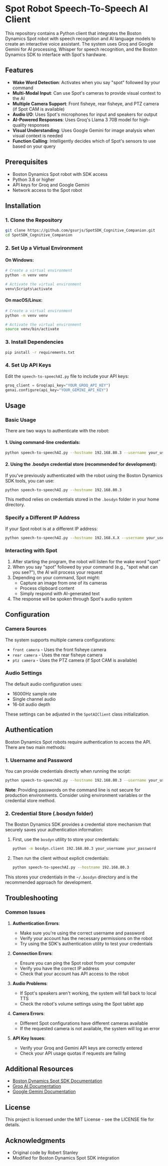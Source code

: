# Spot Robot Speech-To-Speech AI Client

This repository contains a Python client that integrates the Boston Dynamics Spot robot with speech recognition and AI language models to create an interactive voice assistant. The system uses Groq and Google Gemini for AI processing, Whisper for speech recognition, and the Boston Dynamics SDK to interface with Spot's hardware.

## Features

- **Wake Word Detection**: Activates when you say "spot" followed by your command
- **Multi-Modal Input**: Can use Spot's cameras to provide visual context to the AI
- **Multiple Camera Support**: Front fisheye, rear fisheye, and PTZ camera (if Spot CAM is available)
- **Audio I/O**: Uses Spot's microphones for input and speakers for output
- **AI-Powered Responses**: Uses Groq's Llama 3 70B model for high-quality responses
- **Visual Understanding**: Uses Google Gemini for image analysis when visual context is needed
- **Function Calling**: Intelligently decides which of Spot's sensors to use based on your query

## Prerequisites

- Boston Dynamics Spot robot with SDK access
- Python 3.8 or higher
- API keys for Groq and Google Gemini
- Network access to the Spot robot

## Installation

### 1. Clone the Repository

```bash
git clone https://github.com/gsurjs/SpotSDK_Cognitive_Companion.git
cd SpotSDK_Cognitive_Companion
```

### 2. Set Up a Virtual Environment

#### On Windows:
```bash
# Create a virtual environment
python -m venv venv

# Activate the virtual environment
venv\Scripts\activate
```

#### On macOS/Linux:
```bash
# Create a virtual environment
python -m venv venv

# Activate the virtual environment
source venv/bin/activate
```

### 3. Install Dependencies

```bash
pip install -r requirements.txt
```

### 4. Set Up API Keys

Edit the `speech-to-speechAI.py` file to include your API keys:

```python
groq_client = Groq(api_key="YOUR_GROQ_API_KEY")
genai.configure(api_key="YOUR_GEMINI_API_KEY")
```

## Usage

### Basic Usage

There are two ways to authenticate with the robot:

#### 1. Using command-line credentials:

```bash
python speech-to-speechAI.py --hostname 192.168.80.3 --username your_username --password your_password
```

#### 2. Using the .bosdyn credential store (recommended for development):

If you've previously authenticated with the robot using the Boston Dynamics SDK tools, you can use:

```bash
python speech-to-speechAI.py --hostname 192.168.80.3
```

This method relies on credentials stored in the `.bosdyn` folder in your home directory.

### Specify a Different IP Address

If your Spot robot is at a different IP address:

```bash
python speech-to-speechAI.py --hostname 192.168.X.X --username your_username --password your_password
```

### Interacting with Spot

1. After starting the program, the robot will listen for the wake word "spot"
2. When you say "spot" followed by your command (e.g., "spot what can you see?"), the AI will process your request
3. Depending on your command, Spot might:
   - Capture an image from one of its cameras
   - Process clipboard content
   - Simply respond with AI-generated text
4. The response will be spoken through Spot's audio system

## Configuration

### Camera Sources

The system supports multiple camera configurations:

- `front camera` - Uses the front fisheye camera
- `rear camera` - Uses the rear fisheye camera
- `ptz camera` - Uses the PTZ camera (if Spot CAM is available)

### Audio Settings

The default audio configuration uses:

- 16000Hz sample rate
- Single channel audio
- 16-bit audio depth

These settings can be adjusted in the `SpotAIClient` class initialization.

## Authentication

Boston Dynamics Spot robots require authentication to access the API. There are two main methods:

### 1. Username and Password

You can provide credentials directly when running the script:

```bash
python speech-to-speechAI.py --hostname 192.168.80.3 --username your_username --password your_password
```

**Note**: Providing passwords on the command line is not secure for production environments. Consider using environment variables or the credential store method.

### 2. Credential Store (.bosdyn folder)

The Boston Dynamics SDK provides a credential store mechanism that securely saves your authentication information:

1. First, use the `bosdyn` utility to store your credentials:
   ```bash
   python -m bosdyn.client 192.168.80.3 your_username your_password
   ```

2. Then run the client without explicit credentials:
   ```bash
   python speech-to-speechAI.py --hostname 192.168.80.3
   ```

This stores your credentials in the `~/.bosdyn` directory and is the recommended approach for development.

## Troubleshooting

### Common Issues

1. **Authentication Errors**:
   - Make sure you're using the correct username and password
   - Verify your account has the necessary permissions on the robot
   - Try using the SDK's authentication utility to test your credentials

2. **Connection Errors**:
   - Ensure you can ping the Spot robot from your computer
   - Verify you have the correct IP address
   - Check that your account has API access to the robot

2. **Audio Problems**:
   - If Spot's speakers aren't working, the system will fall back to local TTS
   - Check the robot's volume settings using the Spot tablet app

3. **Camera Errors**:
   - Different Spot configurations have different cameras available
   - If the requested camera is not available, the system will log an error

4. **API Key Issues**:
   - Verify your Groq and Gemini API keys are correctly entered
   - Check your API usage quotas if requests are failing

## Additional Resources

- [Boston Dynamics Spot SDK Documentation](https://dev.bostondynamics.com/)
- [Groq AI Documentation](https://console.groq.com/docs)
- [Google Gemini Documentation](https://ai.google.dev/)

## License

This project is licensed under the MIT License - see the LICENSE file for details.

## Acknowledgments

- Original code by Robert Stanley
- Modified for Boston Dynamics Spot SDK integration